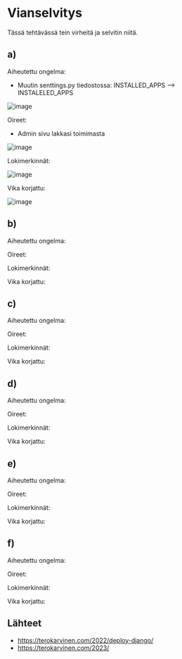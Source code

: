 # Vianselvitys

Tässä tehtävässä tein virheitä ja selvitin niitä.

## a)

Aiheutettu ongelma:

 - Muutin senttings.py tiedostossa: INSTALLED_APPS --> INSTALELED_APPS

![image](https://user-images.githubusercontent.com/112497215/222960936-2b3df04c-7340-415f-85b1-a18d1c38a309.png)

Oireet:

- Admin sivu lakkasi toimimasta

![image](https://user-images.githubusercontent.com/112497215/222960930-cbcd1660-7f71-4c4d-a451-cc06caf71e24.png)

Lokimerkinnät:

![image](https://user-images.githubusercontent.com/112497215/222960919-73158930-d61e-4c87-afce-b285021a7c17.png)

Vika korjattu:

![image](https://user-images.githubusercontent.com/112497215/222960909-538eefc3-86ca-4383-aa11-9ee3c48d4cfb.png)


## b)

Aiheutettu ongelma:

Oireet:

Lokimerkinnät:

Vika korjattu:

## c)

Aiheutettu ongelma:

Oireet:

Lokimerkinnät:

Vika korjattu:

## d)

Aiheutettu ongelma:

Oireet:

Lokimerkinnät:

Vika korjattu:

## e)

Aiheutettu ongelma:

Oireet:

Lokimerkinnät:

Vika korjattu:

## f)

Aiheutettu ongelma:

Oireet:

Lokimerkinnät:

Vika korjattu:

## Lähteet

 -  https://terokarvinen.com/2022/deploy-django/
 -  https://terokarvinen.com/2023/
